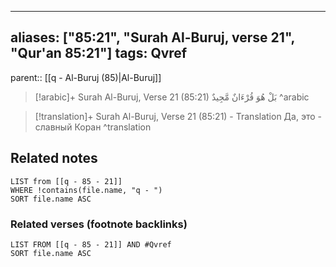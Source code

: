 
---
aliases: ["85:21", "Surah Al-Buruj, verse 21", "Qur'an 85:21"]
tags: Qvref
---

parent:: [[q - Al-Buruj (85)|Al-Buruj]]

> [!arabic]+ Surah Al-Buruj, Verse 21 (85:21)
> <span class="quran-arabic">بَلْ هُوَ قُرْءَانٌ مَّجِيدٌ</span>
^arabic

> [!translation]+ Surah Al-Buruj, Verse 21 (85:21) - Translation
> Да, это - славный Коран
^translation



## Related notes
```dataview
LIST from [[q - 85 - 21]]
WHERE !contains(file.name, "q - ")
SORT file.name ASC
```

### Related verses (footnote backlinks)
```dataview
LIST FROM [[q - 85 - 21]] AND #Qvref
SORT file.name ASC
```

